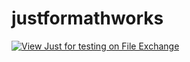 # justformathworks

[![View Just for testing on File Exchange](https://flex0geek.free.beeceptor.com/svg.svg)](https://www.mathworks.com/matlabcentral/fileexchange/96093-just-for-testing)
